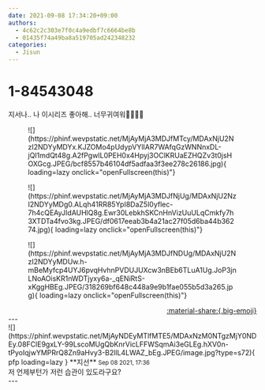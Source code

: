 ```yaml
---
date: 2021-09-08 17:34:20+09:00
authors:
  - 4c62c2c303e7f0c4a9edbf7c6664be8b
  - 01435f74a49ba8a519705ad242348232
categories:
  - Jisun
---
```


# 1-84543048

<div class="post-container" markdown="1">
<div class="content-container md-sidebar__scrollwrap" markdown="1">

지서나.. 나 이시리즈 좋아해.. 너무귀여워🥺🥺🥺🥺
<figure markdown="1">
![](https://phinf.wevpstatic.net/MjAyMjA3MDJfMTcy/MDAxNjU2NzI2NDYyMDYx.KJZOMo4pUdypVYlIAR7WAfqGzWNNnxDL-jQI1mdQt48g.A2fPgwIL0PEH0x4Hpyj3OClKRUaEZHQZv3t0jsHOXGcg.JPEG/bcf8557b46104df5adfaa3f3ee278c26186.jpg){ loading=lazy onclick="openFullscreen(this)"}
</figure>

<figure markdown="1">
![](https://phinf.wevpstatic.net/MjAyMjA3MDJfNjUg/MDAxNjU2NzI2NDYyMDg0.ALqh41RR85YpI8DaZ5l0yflec-7h4cQEAyJIdAUHlQ8g.Ewr30LebkhSKCnHnVizUuULqCmkfy7h3XTDTa4fvo3kg.JPEG/df0617eeab3b4a21ac27f05d6ba44b36274.jpg){ loading=lazy onclick="openFullscreen(this)"}
</figure>

<figure markdown="1">
![](https://phinf.wevpstatic.net/MjAyMjA3MDJfNDUg/MDAxNjU2NzI2NDYyMDUw.h-mBeMyfcp4UYJ6pvqHvhnPVDUJUXcw3nBEb6TLuA1Ug.JoP3jnLNoAOisKR1nWDTjyxy6a-_qENiRtS-xKggHBEg.JPEG/318269bf648c448a9e9b1fae055b5d3a265.jpg){ loading=lazy onclick="openFullscreen(this)"}
</figure>


</div>
</div>

<div style="text-align: right;" markdown="1">
<a href="https://weverse.io/fromis9/fanpost/1-84543048" style="text-align: right;">:material-share:{.big-emoji}</a>
</div>
---

<div class="comments-container md-sidebar__scrollwrap" markdown="1">
<div class="comment" markdown="1">
<div class='id-container' markdown="1">
![](https://phinf.wevpstatic.net/MjAyNDEyMTlfMTE5/MDAxNzM0NTgzMjY0NDEy.08FClE9gxLY-99LscoMUgQbKnrVicLFFWSqmAi3eGLEg.hXV0n-tPyoIqjwYMPRrQ8Zn9aHvy3-B2llL4LWAZ_bEg.JPEG/image.jpg?type=s72){ pfp loading=lazy }
**<span class="artist">지선</span>** <small>Sep 08 2021, 17:36</small><br>
</div>
<div class='comment-body' markdown="1">
저 언제부턴가 저런 습관이 있도라구요?
</div>
</div>
</div>
---
